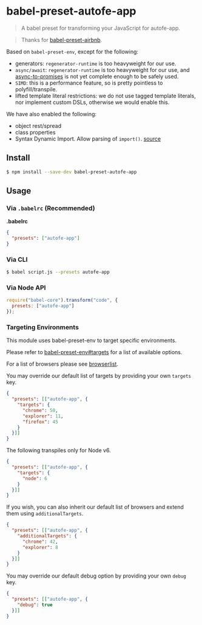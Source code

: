 # babel-preset-autofe-app

> A babel preset for transforming your JavaScript for autofe-app.

> Thanks for [babel-preset-airbnb](https://github.com/airbnb/babel-preset-airbnb).

Based on `babel-preset-env`, except for the following:
- generators: `regenerator-runtime` is too heavyweight for our use.
- `async/await`: `regenerator-runtime` is too heavyweight for our use, and [async-to-promises](https://www.npmjs.com/package/babel-plugin-async-to-promises) is not yet complete enough to be safely used.
- `SIMD`: this is a performance feature, so is pretty pointless to polyfill/transpile.
- lifted template literal restrictions: we do not use tagged template literals, nor implement custom DSLs, otherwise we would enable this.

We have also enabled the following:
- object rest/spread
- class properties
- Syntax Dynamic Import. Allow parsing of `import()`. [source](https://babeljs.io/docs/plugins/syntax-dynamic-import/)

## Install

```sh
$ npm install --save-dev babel-preset-autofe-app
```

## Usage

### Via `.babelrc` (Recommended)

**.babelrc**

```json
{
  "presets": ["autofe-app"]
}
```

### Via CLI

```sh
$ babel script.js --presets autofe-app
```

### Via Node API

```javascript
require("babel-core").transform("code", {
  presets: ["autofe-app"]
});
```

### Targeting Environments

This module uses babel-preset-env to target specific environments.

Please refer to [babel-preset-env#targets](https://github.com/babel/babel-preset-env#targets) for a list of available options.

For a list of browsers please see [browserlist](https://github.com/ai/browserslist).

You may override our default list of targets by providing your own `targets` key.

```json
{
  "presets": [["autofe-app", {
    "targets": {
      "chrome": 50,
      "explorer": 11,
      "firefox": 45
    }
  }]]
}
```

The following transpiles only for Node v6.

```json
{
  "presets": [["autofe-app", {
    "targets": {
      "node": 6
    }
  }]]
}
```

If you wish, you can also inherit our default list of browsers and extend them using `additionalTargets`.

```json
{
  "presets": [["autofe-app", {
    "additionalTargets": {
      "chrome": 42,
      "explorer": 8
    }
  }]]
}
```

You may override our default debug option by providing your own `debug` key.

```json
{
  "presets": [["autofe-app", {
    "debug": true
  }]]
}
```

